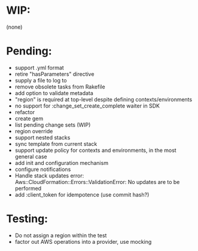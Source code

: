 
WIP:
=====
(none)

Pending:
=====
- support .yml format
- retire "hasParameters" directive
- supply a file to log to
- remove obsolete tasks from Rakefile
- add option to validate metadata
- "region" is required at top-level despite defining contexts/environments
- no support for :change_set_create_complete waiter in SDK
- refactor
- create gem
- list pending change sets (WIP)
- region override
- support nested stacks
- sync template from current stack
- support update policy for contexts and environments, in the most general case
- add init and configuration mechanism
- configure notifications
- Handle stack updates error: Aws::CloudFormation::Errors::ValidationError: No updates are to be performed
- add :client_token for idempotence (use commit hash?)

Testing:
=====
- Do not assign a region within the test
- factor out AWS operations into a provider, use mocking
